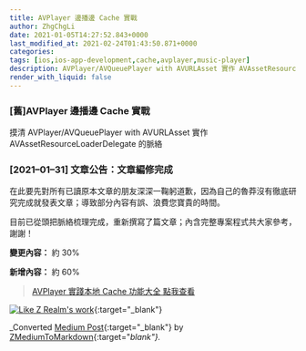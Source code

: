 ```yaml
---
title: AVPlayer 邊播邊 Cache 實戰
author: ZhgChgLi
date: 2021-01-05T14:27:52.843+0000
last_modified_at: 2021-02-24T01:43:50.871+0000
categories: 
tags: [ios,ios-app-development,cache,avplayer,music-player]
description: AVPlayer/AVQueuePlayer with AVURLAsset 實作 AVAssetResourceLoaderDelegate 達成邊播放音樂/影片邊緩存
render_with_liquid: false
---
```


### \[舊\]AVPlayer 邊播邊 Cache 實戰

摸清 AVPlayer/AVQueuePlayer with AVURLAsset 實作 AVAssetResourceLoaderDelegate 的脈絡
### \[2021–01–31\] 文章公告：文章編修完成

在此要先對所有已讀原本文章的朋友深深一鞠躬道歉，因為自己的魯莽沒有徹底研究完成就發表文章；導致部分內容有誤、浪費您寶貴的時間。

目前已從頭把脈絡梳理完成，重新撰寫了篇文章；內含完整專案程式共大家參考，謝謝！

**變更內容：** 約 30%

**新增內容：** 約 60%


> [AVPlayer 實踐本地 Cache 功能大全 點我查看](../6ce488898003/) 





[![Like Z Realm's work](https://button.like.co/images/og/likebutton.png "Like Z Realm's work")](https://button.like.co/zhgchgli){:target="_blank"}




_Converted [Medium Post](https://blog.zhgchg.li/avplayer-%E9%82%8A%E6%92%AD%E9%82%8A-cache-%E5%AF%A6%E6%88%B0-ee47f8f1e2d2){:target="_blank"} by [ZMediumToMarkdown](https://github.com/ZhgChgLi/ZMediumToMarkdown){:target="_blank"}._

